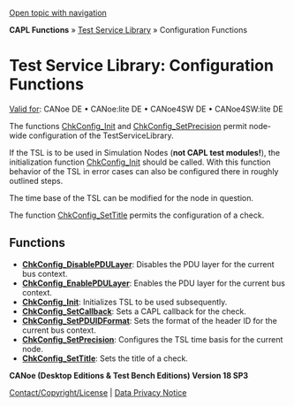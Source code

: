 [Open topic with navigation](../../../../CANoeDEFamily.htm#Topics/CAPLFunctions/Test/CAPLfunctionsTSLConfigurationFunctions.md)

**CAPL Functions** » [Test Service Library](CAPLfunctionsTSLOverview.md) » Configuration Functions

# Test Service Library: Configuration Functions

[Valid for](../../Shared/FeatureAvailability.md): CANoe DE • CANoe:lite DE • CANoe4SW DE • CANoe4SW:lite DE

The functions [ChkConfig_Init](Functions/CAPLfunctionChkConfigInit.md) and [ChkConfig_SetPrecision](Functions/CAPLfunctionChkConfigSetPrecision.md) permit node-wide configuration of the TestServiceLibrary.

If the TSL is to be used in Simulation Nodes (**not CAPL test modules!**), the initialization function [ChkConfig_Init](Functions/CAPLfunctionChkConfigInit.md) should be called. With this function behavior of the TSL in error cases can also be configured there in roughly outlined steps.

The time base of the TSL can be modified for the node in question.

The function [ChkConfig_SetTitle](Functions/CAPLfunctionChkConfigSetTitle.md) permits the configuration of a check.

## Functions

- **[ChkConfig_DisablePDULayer](Functions/CAPLfunctionChkConfigDisablePDULayer.md)**: Disables the PDU layer for the current bus context.
- **[ChkConfig_EnablePDULayer](Functions/CAPLfunctionChkConfigEnablePDULayer.md)**: Enables the PDU layer for the current bus context.
- **[ChkConfig_Init](Functions/CAPLfunctionChkConfigInit.md)**: Initializes TSL to be used subsequently.
- **[ChkConfig_SetCallback](Functions/CAPLfunctionChkConfigSetCallback.md)**: Sets a CAPL callback for the check.
- **[ChkConfig_SetPDUIDFormat](Functions/CAPLfunctionChkConfigSetPDUIDFormat.md)**: Sets the format of the header ID for the current bus context.
- **[ChkConfig_SetPrecision](Functions/CAPLfunctionChkConfigSetPrecision.md)**: Configures the TSL time basis for the current node.
- **[ChkConfig_SetTitle](Functions/CAPLfunctionChkConfigSetTitle.md)**: Sets the title of a check.

**CANoe (Desktop Editions & Test Bench Editions) Version 18 SP3**

[Contact/Copyright/License](../../Shared/ContactCopyrightLicense.md) | [Data Privacy Notice](https://www.vector.com/int/en/company/get-info/privacy-policy/)
